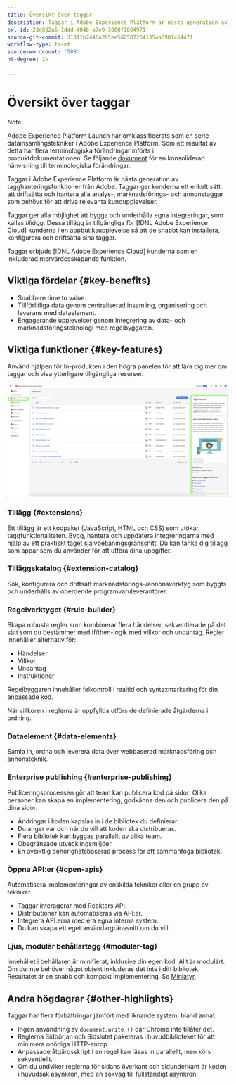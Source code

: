 ```yaml
---
title: Översikt över taggar
description: Taggar i Adobe Experience Platform är nästa generation av tagghanteringsfunktioner från Adobe. Taggar ger kunderna ett enkelt sätt att driftsätta och hantera alla analys-, marknadsförings- och annonstaggar som behövs för att driva relevanta kundupplevelser.
exl-id: 23d882a5-1ddd-404b-a7e9-3000f1804971
source-git-commit: 31811b7448a285ee5d25872641354a6981c64471
workflow-type: tm+mt
source-wordcount: '588'
ht-degree: 1%

---
```


# Översikt över taggar

>[!NOTE]
>
>Adobe Experience Platform Launch har omklassificerats som en serie datainsamlingstekniker i Adobe Experience Platform. Som ett resultat av detta har flera terminologiska förändringar införts i produktdokumentationen. Se följande [dokument](./term-updates.md) för en konsoliderad hänvisning till terminologiska förändringar.

Taggar i Adobe Experience Platform är nästa generation av tagghanteringsfunktioner från Adobe. Taggar ger kunderna ett enkelt sätt att driftsätta och hantera alla analys-, marknadsförings- och annonstaggar som behövs för att driva relevanta kundupplevelser.

Taggar ger alla möjlighet att bygga och underhålla egna integreringar, som kallas *tillägg*. Dessa tillägg är tillgängliga för [!DNL Adobe Experience Cloud] kunderna i en appbutiksupplevelse så att de snabbt kan installera, konfigurera och driftsätta sina taggar.

Taggar erbjuds [!DNL Adobe Experience Cloud] kunderna som en inkluderad mervärdesskapande funktion.

## Viktiga fördelar {#key-benefits}

* Snabbare time to value.
* Tillförlitliga data genom centraliserad insamling, organisering och leverans med dataelement.
* Engagerande upplevelser genom integrering av data- och marknadsföringsteknologi med regelbyggaren.

## Viktiga funktioner {#key-features}

Använd hjälpen för In-produkten i den högra panelen för att lära dig mer om taggar och visa ytterligare tillgängliga resurser.

![Taggar egenskaper i användargränssnittet för datainsamling.](./images/ui/tags-overview/tags-properties.png)

### Tillägg {#extensions}

Ett tillägg är ett kodpaket (JavaScript, HTML och CSS) som utökar taggfunktionaliteten. Bygg, hantera och uppdatera integreringarna med hjälp av ett praktiskt taget självbetjäningsgränssnitt. Du kan tänka dig tillägg som appar som du använder för att utföra dina uppgifter.

### Tilläggskatalog {#extension-catalog}

Sök, konfigurera och driftsätt marknadsförings-/annonsverktyg som byggts och underhålls av oberoende programvaruleverantörer.

### Regelverktyget {#rule-builder}

Skapa robusta regler som kombinerar flera händelser, sekventierade på det sätt som du bestämmer med if/then-logik med villkor och undantag. Regler innehåller alternativ för:

* Händelser
* Villkor
* Undantag
* Instruktioner

Regelbyggaren innehåller felkontroll i realtid och syntaxmarkering för din anpassade kod.

När villkoren i reglerna är uppfyllda utförs de definierade åtgärderna i ordning.

### Dataelement {#data-elements}

Samla in, ordna och leverera data över webbaserad marknadsföring och annonsteknik.

### Enterprise publishing {#enterprise-publishing}

Publiceringsprocessen gör att team kan publicera kod på sidor. Olika personer kan skapa en implementering, godkänna den och publicera den på dina sidor.

* Ändringar i koden kapslas in i de bibliotek du definierar.
* Du anger var och när du vill att koden ska distribueras.
* Flera bibliotek kan byggas parallellt av olika team.
* Obegränsade utvecklingsmiljöer.
* En avsiktlig behörighetsbaserad process för att sammanfoga bibliotek.

### Öppna API:er {#open-apis}

Automatisera implementeringar av enskilda tekniker eller en grupp av tekniker.

* Taggar interagerar med Reaktors API.
* Distributioner kan automatiseras via API:er.
* Integrera API:erna med era egna interna system.
* Du kan skapa ett eget användargränssnitt om du vill.

### Ljus, modulär behållartagg {#modular-tag}

Innehållet i behållaren är minifierat, inklusive din egen kod. Allt är modulärt. Om du inte behöver något objekt inkluderas det inte i ditt bibliotek. Resultatet är en snabb och kompakt implementering. Se [Miniatyr](./ui/publishing/builds.md).

## Andra högdagrar {#other-highlights}

Taggar har flera förbättringar jämfört med liknande system, bland annat:

* Ingen användning av `document.write ()` där Chrome inte tillåter det.
* Reglerna Sidbörjan och Sidslutet paketeras i huvudbiblioteket för att minimera onödiga HTTP-anrop.
* Anpassade åtgärdsskript i en regel kan läsas in parallellt, men körs sekventiellt.
* Om du undviker reglerna för sidans överkant och sidunderkant är koden i huvudsak asynkron, med en sökväg till fullständigt asynkron.
